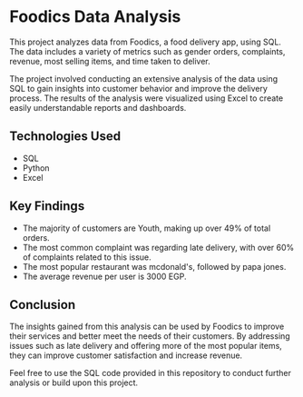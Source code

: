 # Foodics Data Analysis

This project analyzes data from Foodics, a food delivery app, using SQL. The data includes a variety of metrics such as gender orders, complaints, revenue, most selling items, and time taken to deliver. 

The project involved conducting an extensive analysis of the data using SQL to gain insights into customer behavior and improve the delivery process. The results of the analysis were visualized using Excel to create easily understandable reports and dashboards.

## Technologies Used
- SQL
- Python
- Excel

## Key Findings
- The majority of customers are Youth, making up over 49% of total orders.
- The most common complaint was regarding late delivery, with over 60% of complaints related to this issue.
- The most popular restaurant was mcdonald's, followed by papa jones.
- The average revenue per user is 3000 EGP.

## Conclusion
The insights gained from this analysis can be used by Foodics to improve their services and better meet the needs of their customers. By addressing issues such as late delivery and offering more of the most popular items, they can improve customer satisfaction and increase revenue.

Feel free to use the SQL code provided in this repository to conduct further analysis or build upon this project.
